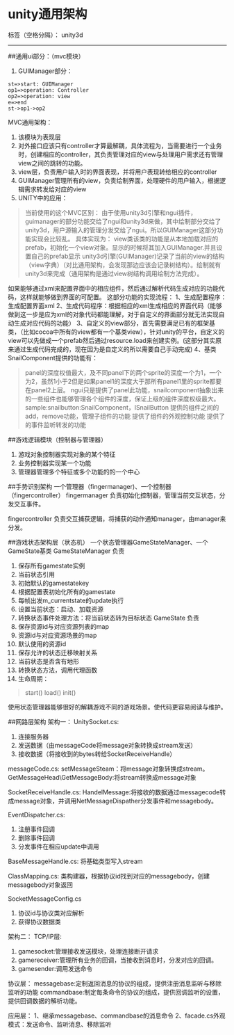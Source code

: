 # unity通用架构

标签（空格分隔）： unity3d

---

##通用ui部分：（mvc模块）
1. GUIManager部分：
```flow
st=>start: GUIManager
op1=>operation: Controller
op2=>operation: view
e=>end
st->op1->op2
```
MVC通用架构：
1. 该模块为表现层
2. 对外接口应该只有controller才算最解耦，具体流程为，当需要进行一个业务时，创建相应的controller，其负责管理对应的view与处理用户需求还有管理view之间的跳转的功能。
3. view层，负责用户输入时的界面表现，并将用户表现转给相应的controller
4. GUIManager管理所有的view，负责绘制界面，处理硬件的用户输入，根据逻辑需求转发给对应的view
5. UNITY中的应用：

> 当前使用的这个MVC区别：
> 由于使用unity3d引擎和ngui插件，guimanager的部分功能交给了ngui和unity3d来做，其中绘制部分交给了unity3d，用户源输入的管理分发交给了ngui。所以GUIManager这部分功能实现会比较乱。
> 具体实现为：
> view类该类的功能是从本地加载对应的prefab，初始化一个view对象。显示的时候将其加入GUIManager.并且设置自己的prefab显示
> unity3d引擎(GUIManager)记录了当前的view的结构（view字典）（对比通用架构，会发现那边应该会记录树结构）。绘制就有unity3d来完成（通用架构是通过view树结构调用绘制方法完成）。

如果能够通过xml来配置界面中的相应组件，然后通过解析代码生成对应的功能代码，这样就能够做到界面的可配置。
这部分功能的实现流程：
1、生成配置程序：生成配置界面xml
2、生成代码程序：根据相应的xml生成相应的界面代码（能够做到这一步是应为xml的对象代码都能理解，对于自定义的界面部分就无法实现自动生成对应代码的功能）
3、自定义的view部分，首先需要满足已有的框架基类，（比如cocoa中所有的view都有一个基类view），针对unity的平台，自定义的view可以先做成一个prefab然后通过resource.load来创建实例。(这部分其实原来通过生成代码完成的，现在因为是自定义的所以需要自己手动完成)
4、基类SnailComponent提供的功能有：
> panel的深度权值最大，及不同panel下的两个sprite的深度一个为1，一个为2，虽然1小于2但是如果panel1的深度大于那所有panel1里的sprite都要在panel2上层。
>ngui只是提供了panel此功能，snailcomponent抽象出来的一些组件也能够管理各个组件的深度，保证上级的组件深度权级最大。
>sample:snailbutton:SnailComponent，ISnailButton
>提供的组件之间的add，remove功能，管理子组件的功能
>提供了组件的外观控制功能
>提供了的事件监听转发的功能






##游戏逻辑模块（控制器与管理器）
1. 游戏对象控制器实现对象的某个特征
2. 业务控制器实现某一个功能
3. 管理器管理多个特征或多个功能的的一个中心

##手势识别架构
一个管理器（fingermanager)、一个控制器（fingercontroller）
fingermanager 负责初始化控制器，管理当前交互状态，分发交互事件。

fingercontroller 
负责交互捕获逻辑，将捕获的动作通知manager，由manager来分发。

##游戏状态架构层（状态机）
一个状态管理器GameStateManager、一个GameState基类
GameStateManager 负责
1. 保存所有gamestate实例
2. 当前状态引用
3. 初始默认的gamestatekey
4. 根据配置表初始化所有的gamestate
5. 每帧出发m_currentstate的update执行
6. 设置当前状态：启动、加载资源
7. 转换状态事件处理方法：将当前状态转为目标状态
GameState 负责
1. 保存资源id与对应资源列表的map
2. 资源id与对应资源场景的map
3. 默认使用的资源id
4. 保存允许的状态迁移映射关系
5. 当前状态是否含有地形
6. 转换状态方法，调用代理函数
7. 生命周期：
> start()
> load()
> init()

使用状态管理器能够很好的解耦游戏不同的游戏场景。使代码更容易阅读与维护。


##网路层架构
架构一：
UnitySocket.cs:
1. 连接服务器
2. 发送数据（由messageCode将message对象转换成stream发送）
3. 接收数据（将接收到的bytes转给SocketReceiveHandle）

messageCode.cs:
setMessageSteam：将message对象转换成stream。
GetMessageHead\GetMessageBody:将stream转换成message对象

SocketReceiveHandle.cs:
HandelMessage:将接收的数据通过messagecode转成message对象，并调用NetMessageDispather分发事件和messagebody。

EventDispatcher.cs:
1. 注册事件回调
2. 删除事件回调
3. 分发事件在相应update中调用

BaseMessageHandle.cs:
将基础类型写入stream

ClassMapping.cs:
类构建器，根据协议id找到对应的messagebody，创建messagebody对象返回

SocketMessageConfig.cs
1. 协议id与协议类对应解析
2. 获得协议数据类

架构二：
TCP/IP层:
1. gamesocket:管理接收发送模块，处理连接断开请求
2. gamereceiver:管理所有业务的回调，当接收到消息时，分发对应的回调。
3. gamesender:调用发送命令

协议层：
messagebase:定制返回消息的协议的组成，提供注册消息监听与移除监听的功能
commandbase:制定每条命令的协议的组成，提供回调监听的设置，提供回调数据的解析功能。

应用层：
1、继承messagebase、commandbase的消息命令
2、facade.cs外观模式：发送命令、监听消息、移除监听


